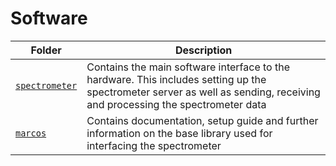 # Software
| Folder                            | Description                                                                                                                                                               |
| --------------------------------- | ------------------------------------------------------------------------------------------------------------------------------------------------------------------------- |
| [`spectrometer`](./spectrometer/) | Contains the main software interface to the hardware. This includes setting up the spectrometer server as well as sending, receiving and processing the spectrometer data |
| [`marcos`](./marcos)              | Contains documentation, setup guide and further information on the base library used for interfacing the spectrometer                                                     |
